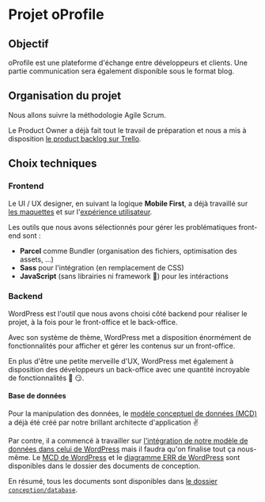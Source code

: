 # Projet oProfile

## Objectif

oProfile est une plateforme d'échange entre développeurs et clients. Une partie communication sera également disponible sous le format blog.

## Organisation du projet

Nous allons suivre la méthodologie Agile Scrum.

Le Product Owner a déjà fait tout le travail de préparation et nous a mis à disposition [le product backlog sur Trello](https://trello.com/invite/b/yzyOnLZC/67fd531d35052c84b343b9c8c6565a01/oprofile-mod%C3%A8le).

## Choix techniques

### Frontend

Le UI / UX designer, en suivant la logique **Mobile First**, a déjà travaillé sur [les maquettes](./conception/integration/ui/README.md) et sur l'[expérience utilisateur](./conception/integration/ux/README.md).

Les outils que nous avons sélectionnés pour gérer les problématiques front-end sont :

- **Parcel** comme Bundler (organisation des fichiers, optimisation des assets, &hellip;)
- **Sass** pour l'intégration (en remplacement de CSS)
- **JavaScript** (sans librairies ni framework :muscle:) pour les intéractions

### Backend

WordPress est l'outil que nous avons choisi côté backend pour réaliser le projet, à la fois pour le front-office et le back-office.

Avec son système de thème, WordPress met a disposition énormément de fonctionnalités pour afficher et gérer les contenus sur un front-office.

En plus d'être une petite merveille d'UX, WordPress met également à disposition des développeurs un back-office avec une quantité incroyable de fonctionnalités :tada: :smirk:.

#### Base de données

Pour la manipulation des données, le [modèle conceptuel de données (MCD)](./conception/database/oprofile-mcd.svg) a déjà été créé par notre brillant architecte d'application :v:

Par contre, il a commencé à travailler sur [l'intégration de notre modèle de données dans celui de WordPress](./conception/database/README.md) mais il faudra qu'on finalise tout ça nous-même. Le [MCD de WordPress](./conception/database/wordpress-mcd.svg) et le [diagramme ERR de WordPress](./conception/database/wordpress-eer.png) sont disponibles dans le dossier des documents de conception.

En résumé, tous les documents sont disponibles dans [le dossier `conception/database`](./conception/database).
